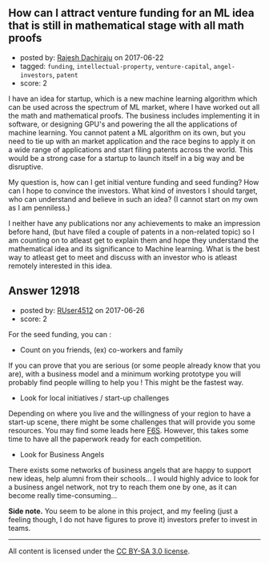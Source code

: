 ## How can I attract venture funding for an ML idea that is still in mathematical stage with all math proofs

- posted by: [Rajesh Dachiraju](https://stackexchange.com/users/389341/rajesh-dachiraju) on 2017-06-22
- tagged: `funding`, `intellectual-property`, `venture-capital`, `angel-investors`, `patent`
- score: 2

<p>I have an idea for startup, which is a new machine learning algorithm which can be used across the spectrum of ML market, where I have worked out all the math and mathematical proofs. The business includes implementing it in software, or designing GPU's and powering the all the applications of machine learning. You cannot patent a ML algorithm on its own, but you need to tie up with an market application and the race begins to apply it on a wide range of applications and start filing patents across the world. This would be a strong case for a startup to launch itself in a big way and be disruptive.</p>

<p>My question is, how can I get initial venture funding and seed funding? How can I hope to convince the investors. What kind of investors I should target, who can understand and believe in such an idea? (I cannot start on my own as I am penniless.)</p>

<p>I neither have any publications nor any achievements to make an impression before hand, (but have filed a couple of patents in a non-related topic) so I am counting on to atleast get to explain them and hope they understand the mathematical idea and its significance to Machine learning. What is the best way to atleast get to meet and discuss with an investor who is atleast remotely interested in this idea.</p>



## Answer 12918

- posted by: [RUser4512](https://stackexchange.com/users/6145228/ruser4512) on 2017-06-26
- score: 2

<p>For the seed funding, you can :</p>

<ul>
<li>Count on you friends, (ex) co-workers and family</li>
</ul>

<p>If you can prove that you are serious (or some people already know that you are), with a business model and a minimum working prototype you will probably find people willing to help you ! This might be the fastest way.</p>

<ul>
<li>Look for local initiatives / start-up challenges</li>
</ul>

<p>Depending on where you live and the willingness of your region to have a start-up scene, there might be some challenges that will provide you some resources. You may find some leads here <a href="https://www.f6s.com/" rel="nofollow noreferrer">F6S</a>. However, this takes some time to have all the paperwork ready for each competition.</p>

<ul>
<li>Look for Business Angels </li>
</ul>

<p>There exists some networks of business angels that are happy to support new ideas, help alumni from their schools... I would highly advice to look for a business angel network, not try to reach them one by one, as it can become really time-consuming...</p>

<p><strong>Side note.</strong> You seem to be alone in this project, and my feeling (just a feeling though, I do not have figures to prove it) investors prefer to invest in teams.</p>




---

All content is licensed under the [CC BY-SA 3.0 license](https://creativecommons.org/licenses/by-sa/3.0/).
